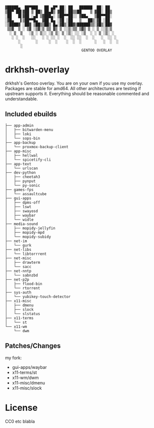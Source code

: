 ```
▓█████▄  ██▀███   ██ ▄█▀ ██░ ██   ██████  ██░ ██
▒██▀ ██▌▓██ ▒ ██▒ ██▄█▒ ▓██░ ██▒▒██    ▒ ▓██░ ██▒
░██   █▌▓██ ░▄█ ▒▓███▄░ ▒██▀▀██░░ ▓██▄   ▒██▀▀██░
░▓█▄   ▌▒██▀▀█▄  ▓██ █▄ ░▓█ ░██   ▒   ██▒░▓█ ░██
░▒████▓ ░██▓ ▒██▒▒██▒ █▄░▓█▒░██▓▒██████▒▒░▓█▒░██▓
 ▒▒▓  ▒ ░ ▒▓ ░▒▓░▒ ▒▒ ▓▒ ▒ ░░▒░▒▒ ▒▓▒ ▒ ░ ▒ ░░▒░▒
  ░ ▒  ▒   ░▒ ░ ▒░░ ░▒ ▒░ ▒ ░▒░ ░░ ░▒  ░ ░ ▒ ░▒░ ░
   ░ ░  ░   ░░   ░ ░ ░░ ░  ░  ░░ ░░  ░  ░   ░  ░░ ░
      ░       ░     ░  ░    ░  ░  ░      ░   ░  ░  ░
       ░
                                   GENTOO OVERLAY
```

drkhsh-overlay
==============
drkhsh's Gentoo overlay.
You are on your own if you use my overlay. Packages are stable for amd64. All
other architectures are testing if upstream supports it.
Everything should be reasonable commented and understandable.

Included ebuilds
----------------
```
├── app-admin
│   ├── bitwarden-menu
│   ├── loki
│   └── sops-bin
├── app-backup
│   └── proxmox-backup-client
├── app-misc
│   ├── hellwal
│   └── spicetify-cli
├── app-text
│   └── urlscan
├── dev-python
│   ├── cheetah3
│   ├── pynput
│   └── py-sonic
├── games-fps
│   └── assaultcube
├── gui-apps
│   ├── dpms-off
│   ├── lswt
│   ├── swayosd
│   ├── waybar
│   └── widle
├── media-sound
│   ├── mopidy-jellyfin
│   ├── mopidy-mpd
│   └── mopidy-subidy
├── net-im
│   └── gurk
├── net-libs
│   └── libtorrrent
├── net-misc
│   ├── drawterm
│   └── sacc
├── net-nntp
│   └── sabnzbd
├── net-p2p
│   ├── flood-bin
│   └── rtorrent
├── sys-auth
│   └── yubikey-touch-detector
├── x11-misc
│   ├── dmenu
│   ├── slock
│   └── slstatus
├── x11-terms
│   └── st
└── x11-wm
    └── dwm
```

Patches/Changes
---------------
my fork:
- gui-apps/waybar
- x11-terms/st
- x11-wm/dwm
- x11-misc/dmenu
- x11-misc/slock

# License

CC0 etc blabla

